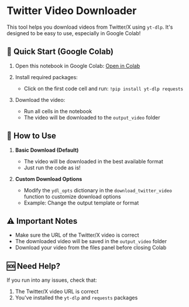 # Twitter Video Downloader

This tool helps you download videos from Twitter/X using `yt-dlp`. It's designed to be easy to use, especially in Google Colab!

## 🚀 Quick Start (Google Colab)

1. Open this notebook in Google Colab: [Open in Colab](https://colab.research.google.com/github/reneboygarcia/twitter_video/blob/main/twitter_video_downloader.ipynb)
   
2. Install required packages:
   - Click on the first code cell and run: `!pip install yt-dlp requests`

3. Download the video:
   - Run all cells in the notebook
   - The video will be downloaded to the `output_video` folder

## 📝 How to Use

1. **Basic Download (Default)**
   - The video will be downloaded in the best available format
   - Just run the code as is!

2. **Custom Download Options**
   - Modify the `ydl_opts` dictionary in the `download_twitter_video` function to customize download options
   - Example: Change the output template or format

## ⚠️ Important Notes

- Make sure the URL of the Twitter/X video is correct
- The downloaded video will be saved in the `output_video` folder
- Download your video from the files panel before closing Colab

## 🆘 Need Help?

If you run into any issues, check that:
1. The Twitter/X video URL is correct
2. You've installed the `yt-dlp` and `requests` packages





